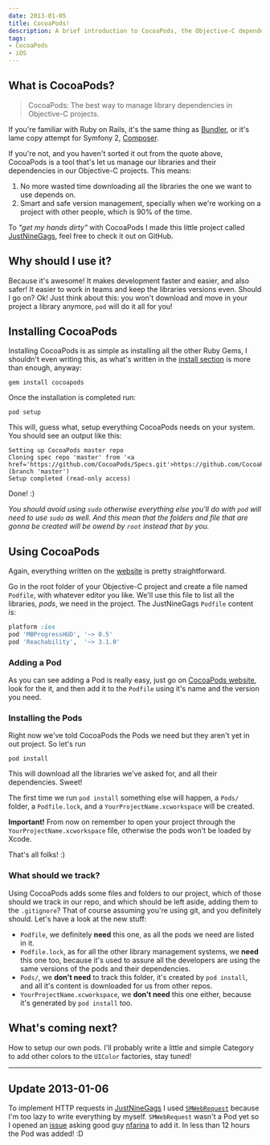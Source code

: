 ```yaml
---
date: 2013-01-05
title: CocoaPods!
description: A brief introduction to CocoaPods, the Objective-C dependencies manager.
tags:
- CocoaPods
- iOS
---
```


## What is CocoaPods?

> CocoaPods: The best way to manage library dependencies in Objective-C projects.</p>

If you're familiar with Ruby on Rails, it's the same thing as <a href="http://gembundler.com/">Bundler</a>, or it's lame copy attempt for Symfony 2, <a href="http://getcomposer.org/">Composer</a>.

If you're not, and you haven't sorted it out from the quote above, CocoaPods is a tool that's let us manage our libraries and their dependencies in our Objective-C projects. This means:

1. No more wasted time downloading all the libraries the one we want to use depends on.
2. Smart and safe version management, specially when we're working on a project with other people, which is 90% of the time.

To _"get my hands dirty"_ with CocoaPods I made this little project called <a href="https://github.com/mokagio/justninegags">JustNineGags</a>, feel free to check it out on GitHub.

## Why should I use it?

<p>Because it's awesome! It makes development faster and easier, and also safer! It easier to work in teams and keep the libraries versions even. Should I go on? Ok! Just think about this: you won't download and move in your project a library anymore, <code>pod</code> will do it all for you!</p>

## Installing CocoaPods

<p>Installing CocoaPods is as simple as installing all the other Ruby Gems, I shouldn't even writing this, as what's written in the <a href="http://cocoapods.org/#install">install section</a> is more than enough, anyway:</p>

```
gem install cocoapods
```

<p>Once the installation is completed run:</p>

```
pod setup
```

<p>This will, guess what, setup everything CocoaPods needs on your system. You should see an output like this:</p>

```
Setting up CocoaPods master repo
Cloning spec repo 'master' from '<a href='https://github.com/CocoaPods/Specs.git'>https://github.com/CocoaPods/Specs.git</a>' (branch 'master')
Setup completed (read-only access)
```

<p>Done! :)</p>

<p><em>You should avoid using <code>sudo</code> otherwise everything else you'll do with <code>pod</code> will need to use <code>sudo</code> as well. And this mean that the folders and file that are gonna be created will be owend by <code>root</code> instead that by you.</em></p>

<h2>Using CocoaPods</h2>

<p>Again, everything written on the <a href="http://cocoapods.org/#get_started">website</a> is pretty straightforward.</p>

<p>Go in the root folder of your Objective-C project and create a file named <code>Podfile</code>, with whatever editor you like. We'll use this file to list all the libraries, <em>pods</em>, we need in the project. The JustNineGags <code>Podfile</code> content is:</p>

```ruby
platform :ios
pod 'MBProgressHUD', '~> 0.5'
pod 'Reachability',  '~> 3.1.0'
```

<h3>Adding a Pod</h3>

<p>As you can see adding a Pod is really easy, just go on <a href="http://cocoapods.org">CocoaPods website</a>, look for the it, and then add it to the <code>Podfile</code> using it's name and the version you need.</p>

<h3>Installing the Pods</h3>

<p>Right now we've told CocoaPods the Pods we need but they aren't yet in out project. So let's run</p>

```
pod install
```

<p>This will download all the libraries we've asked for, and all their dependencies. Sweet!</p>

<p>The first time we run <code>pod install</code> something else will happen, a <code>Pods/</code> folder, a <code>Podfile.lock</code>, and a <code>YourProjectName.xcworkspace</code> will be created.</p>

<p><strong>Important!</strong> From now on remember to open your project through the <code>YourProjectName.xcworkspace</code> file, otherwise the pods won't be loaded by Xcode.</p>

<p>That's all folks! :)</p>

<h3>What should we track?</h3>

<p>Using CocoaPods adds some files and folders to our project, which of those should we track in our repo, and which should be left aside, adding them to the <code>.gitignore</code>? That of course assuming you're using git, and you definitely should. Let's have a look at the new stuff:</p>

<ul>
<li><code>Podfile</code>, we definitely <b>need</b> this one, as all the pods we need are listed in it.</li>
<li><code>Podfile.lock</code>, as for all the other library management systems, we <b>need</b> this one too, because it's used to assure all the developers are using the same versions of the pods and their dependencies.</li>
<li><code>Pods/</code>, we <b>don't need</b> to track this folder, it's created by <code>pod install</code>, and all it's content is downloaded for us from other repos.</li>
<li><code>YourProjectName.xcworkspace</code>, we <b>don't need</b> this one either, because it's generated by <code>pod install</code> too.</li>
</ul>

<h2>What's coming next?</h2>

<p>How to setup our own pods. I'll probably write a little and simple Category to add other colors to the <code>UIColor</code> factories, stay tuned!</p>

<hr />

<h2>Update 2013-01-06</h2>

<p>To implement HTTP requests in <a href="https://github.com/mokagio/justninegags">JustNineGags</a> I used <code><a href="https://github.com/nfarina/webrequest">SMWebRequest</a></code> because I'm too lazy to write everything by myself. <code>SMWebRequest</code> wasn't a Pod yet so I opened an <a href="https://github.com/nfarina/webrequest/issues/7">issue</a> asking good guy <a href="https://twitter.com/nfarina">nfarina</a> to add it. In less than 12 hours the Pod was added! :D</p>
